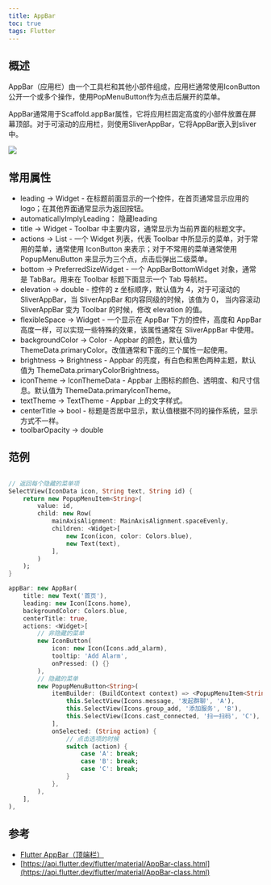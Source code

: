 ```yaml
---
title: AppBar
toc: true
tags: Flutter
---
```


## 概述

AppBar（应用栏）由一个工具栏和其他小部件组成，应用栏通常使用IconButton公开一个或多个操作，使用PopMenuButton作为点击后展开的菜单。

AppBar通常用于Scaffold.appBar属性，它将应用栏固定高度的小部件放置在屏幕顶部。对于可滚动的应用栏，则使用SliverAppBar，它将AppBar嵌入到sliver中。

![](./1.png)


## 常用属性

- leading → Widget - 在标题前面显示的一个控件，在首页通常显示应用的 logo；在其他界面通常显示为返回按钮。
- automaticallyImplyLeading： 隐藏leading
- title → Widget - Toolbar 中主要内容，通常显示为当前界面的标题文字。
- actions → List - 一个 Widget 列表，代表 Toolbar 中所显示的菜单，对于常用的菜单，通常使用 IconButton 来表示；对于不常用的菜单通常使用 PopupMenuButton 来显示为三个点，点击后弹出二级菜单。
- bottom → PreferredSizeWidget - 一个 AppBarBottomWidget 对象，通常是 TabBar。用来在 Toolbar 标题下面显示一个 Tab 导航栏。
- elevation → double - 控件的 z 坐标顺序，默认值为 4，对于可滚动的 SliverAppBar，当 SliverAppBar 和内容同级的时候，该值为 0， 当内容滚动 SliverAppBar 变为 Toolbar 的时候，修改 elevation 的值。
- flexibleSpace → Widget - 一个显示在 AppBar 下方的控件，高度和 AppBar 高度一样，可以实现一些特殊的效果，该属性通常在 SliverAppBar 中使用。
- backgroundColor → Color - Appbar 的颜色，默认值为 ThemeData.primaryColor。改值通常和下面的三个属性一起使用。
- brightness → Brightness - Appbar 的亮度，有白色和黑色两种主题，默认值为 ThemeData.primaryColorBrightness。
- iconTheme → IconThemeData - Appbar 上图标的颜色、透明度、和尺寸信息。默认值为 ThemeData.primaryIconTheme。
- textTheme → TextTheme - Appbar 上的文字样式。
- centerTitle → bool - 标题是否居中显示，默认值根据不同的操作系统，显示方式不一样。
- toolbarOpacity → double




## 范例

```dart

// 返回每个隐藏的菜单项
SelectView(IconData icon, String text, String id) {
    return new PopupMenuItem<String>(
        value: id,
        child: new Row(
            mainAxisAlignment: MainAxisAlignment.spaceEvenly,
            children: <Widget>[
                new Icon(icon, color: Colors.blue),
                new Text(text),
            ],
        )
    );
}

appBar: new AppBar(
    title: new Text('首页'),
    leading: new Icon(Icons.home),
    backgroundColor: Colors.blue,
    centerTitle: true,
    actions: <Widget>[
        // 非隐藏的菜单
        new IconButton(
            icon: new Icon(Icons.add_alarm),
            tooltip: 'Add Alarm',
            onPressed: () {}
        ),
        // 隐藏的菜单
        new PopupMenuButton<String>(
            itemBuilder: (BuildContext context) => <PopupMenuItem<String>>[
                this.SelectView(Icons.message, '发起群聊', 'A'),
                this.SelectView(Icons.group_add, '添加服务', 'B'),
                this.SelectView(Icons.cast_connected, '扫一扫码', 'C'),
            ],
            onSelected: (String action) {
                // 点击选项的时候
                switch (action) {
                    case 'A': break;
                    case 'B': break;
                    case 'C': break;
                }
            },
        ),
    ],
),

```


## 参考

- [Flutter AppBar（顶端栏）](https://www.jianshu.com/p/77f8b7ee8460)
- [https://api.flutter.dev/flutter/material/AppBar-class.html](https://api.flutter.dev/flutter/material/AppBar-class.html)
